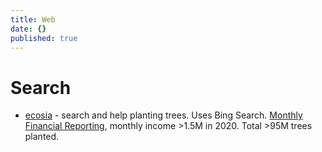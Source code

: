 ```yaml
---
title: Web
date: {}
published: true
---
```


# Search

* [ecosia](https://www.ecosia.org/) - search and help planting trees. Uses Bing Search. [Monthly Financial Reporting](https://blog.ecosia.org/ecosia-financial-reports-tree-planting-receipts/), monthly income >1.5M in 2020. Total >95M trees planted.

